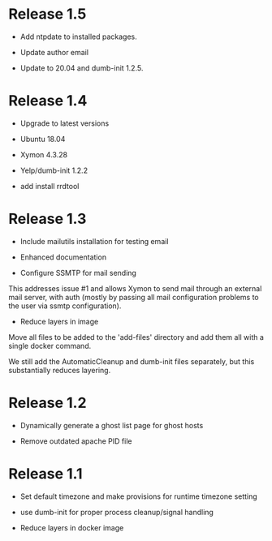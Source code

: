 Release 1.5
============

* Add ntpdate to installed packages.

* Update author email

* Update to 20.04 and dumb-init 1.2.5.


Release 1.4
============

* Upgrade to latest versions

- Ubuntu 18.04

- Xymon 4.3.28

- Yelp/dumb-init 1.2.2

* add install rrdtool


Release 1.3
============

* Include mailutils installation for testing email

* Enhanced documentation

* Configure SSMTP for mail sending

This addresses issue #1 and allows Xymon to send mail through an
external mail server, with auth (mostly by passing all mail configuration
problems to the user via ssmtp configuration).

* Reduce layers in image

Move all files to be added to the 'add-files' directory and add them all
with a single docker command.

We still add the AutomaticCleanup and dumb-init files separately, but this
substantially reduces layering.


Release 1.2
============

* Dynamically generate a ghost list page for ghost hosts

* Remove outdated apache PID file


Release 1.1
============

* Set default timezone and make provisions for runtime timezone setting

* use dumb-init for proper process cleanup/signal handling

* Reduce layers in docker image

